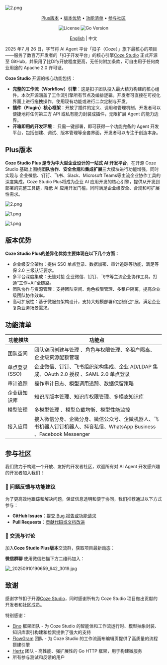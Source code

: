 ![2.png](http://kmdev.53ai.com/api/preview/f224c9d52485655e5d30f485919cae79.png)

<div align="center">
<p>
  <a href="#Plus版本">Plus版本</a> •
  <a href="#版本优势">版本优势</a> •
  <a href="#功能清单">功能清单</a> •
  <a href="#参与社区">参与社区</a>
</p>
<p>
  <img alt="License" src="https://img.shields.io/badge/license-apache2.0-blue.svg">
  <img alt="Go Version" src="https://img.shields.io/badge/go-%3E%3D%201.23.4-blue">
</p>

[English](README.md) | 中文

</div>

2025 年7 月 26 日，字节将 AI Agent 平台「扣子（Coze）」旗下最核心的项目——服务了数百万开发者的「扣子开发平台」的核心引擎[Coze Studio](https://www.coze.cn/home) 正式开源至 GitHub，并采用了比Dify开放程度更高，无任何附加条款，可自由用于任何商业用途的 Apache 2.0 许可证。

**Coze Studio** 开源的核心功能包括：

* **完整的工作流（Workflow）引擎**：这是扣子团队投入最大精力构建的核心组件。本次开源涵盖了工作流引擎所有节点及编排逻辑。开发者可直接在可视化界面上进行拖拽操作，使用现有功能或进行二次定制与开发。
* **插件（Plugin）核心框架**：开放了插件的定义、调用和管理机制，开发者可以便捷地将任何第三方 API 或私有能力封装成插件，无限扩展 Agent 的能力边界。
* **开箱即用的开发环境**： 只需一键部署，即可获得一个功能完备的 Agent 开发平台，包括创建、调试、版本管理等全套界面，开发者可以专注于创造本身。

## Plus版本

**Coze Studio Plus 是专为中大型企业设计的一站式 AI 开发平台**，在开源 Coze Studio 基础上围绕**团队协作**、**安全合规**和**集成扩展**三大模块进行功能增强，同时实现与 企业微信、钉钉、飞书、Slack、Microsoft Teams等主流企业协作工具的深度集成。Coze Studio Plus将成为企业 AI 应用开发的核心引擎，提供从开发到部署的完整工具链，降低 AI 应用开发门槛，同时满足企业级安全、合规和可扩展性需求。

![2.png](http://kmdev.53ai.com/api/preview/28f3db9c26954281516c9ed4b218fd9b.png)

![1.png](http://kmdev.53ai.com/api/preview/9cf5114fcfe14a88b9746cedd4f9a4c0.png)

![1.png](http://kmdev.53ai.com/api/preview/453d2bc353d8b2e34643e8f72a80a5b8.png)

## 版本优势

**Coze Studio Plus的差异化优势主要体现在以下几个方面：**

* 企业级安全架构：提供 SSO 单点登录、数据加密、审计追踪等功能，满足等保 2.0 三级认证要求。
* 多平台深度集成：无缝对接 企业微信、钉钉、飞书等主流企业协作工具，打通“工作+AI”全链路。
* 团队协作与资源管理：支持团队空间、角色权限管理、多租户隔离，提高企业级团队协作效率。
* 高可扩展性：基于微服务架构设计，支持大规模部署和定制化扩展，满足企业复杂业务场景需求。

## 功能清单

| **功能模块**   | **功能点**                                                                                                             |
| -------------- | ---------------------------------------------------------------------------------------------------------------------- |
| 团队空间       | 团队空间创建与管理 、角色与权限管理、多租户隔离、企业级资源配额管理                                                    |
| 单点登录 (SSO) | 企业微信、钉钉、飞书组织架构集成、企业 AD/LDAP 集成、OAuth 2.0 授权 、SAML 2.0 单点登录                                |
| 审计追踪       | 操作审计日志、模型调用追踪、数据保留策略                                                                               |
| 企业级知识库   | 知识库版本管理、知识库权限管理、多模态知识库                                                                           |
| 模型管理       | 多模型管理 、模型负载均衡、模型性能监控                                                                                |
| 接入应用       | 接入微信分身、企微分身、微信公众号、企微机器人、飞书机器人钉钉机器人、抖音私信、WhatsApp Business 、Facebook Messenger |

## 参与社区

我们致力于构建一个开放、友好的开发者社区，欢迎所有对 AI Agent 开发感兴趣的开发者加入我们！

### 🐛 问题反馈与功能建议

为了更高效地跟踪和解决问题，保证信息透明和便于协同，我们推荐通过以下方式参与：

- **GitHub Issues**：[提交 Bug 报告或功能请求](https://github.com/coze-studio/coze-studio-plus/issues)
- **Pull Requests**：[贡献代码或文档改进](https://github.com/coze-studio/coze-studio-plus/pulls)

### 💬 交流与讨论

加入**Coze Studio Plus版本**交流群，获取项目最新动态：

**微信群聊**
使用微信扫描下方二维码加入：

![_20250910190659_642_3019.jpg](http://kmdev.53ai.com/api/preview/ecc6523878c697cec1abd655990be064.jpg)


## 致谢

感谢字节扣子开源[Coze Studio](https://github.com/coze-dev/coze-studio)，同时感谢所有为 Coze Studio 项目做出贡献的开发者和社区成员。

特别感谢：

* [Eino](https://github.com/cloudwego/eino) 框架团队 - 为 Coze Studio 的智能体和工作流运行时、模型抽象封装、知识库索引构建和检索提供了强大的支持
* [FlowGram](https://github.com/bytedance/flowgram.ai) 团队 - 为 Coze Studio 的工作流画布编辑页提供了高质量的流程搭建引擎
* [Hertz](https://github.com/cloudwego/hertz) 团队 - 高性能、强扩展性的 Go HTTP 框架，用于构建微服务
* 所有参与测试和反馈的用户

